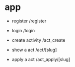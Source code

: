 # app

* register
  /register

* login
  /login

* create activity
  /act_create

* show a act
  /act/[slug]

* apply a act
  /act_apply/[slug]
